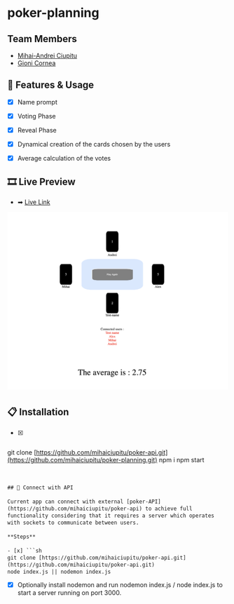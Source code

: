 # poker-planning

## Team Members 

- [Mihai-Andrei Ciupitu](https://github.com/mihaiciupitu)
- [Gioni Cornea](https://github.com/gionicornea)




## 💠 Features & Usage

- [x] Name prompt
- [x] Voting Phase
- [x] Reveal Phase
- [x] Dynamical creation of the cards chosen by the users
- [x] Average calculation of the votes


## 🎞 Live Preview

- ➡ [Live Link](https://mihaiciupitu.github.io/poker-planning/)

![Preview](/images/preview.png)

## 📋 Installation 
- [x]  ```sh
git clone [https://github.com/mihaiciupitu/poker-api.git](https://github.com/mihaiciupitu/poker-planning.git)
npm i 
npm start
```


## 🧩 Connect with API

Current app can connect with external [poker-API](https://github.com/mihaiciupitu/poker-api) to achieve full functionality considering that it requires a server which operates with sockets to communicate between users. 

**Steps**

- [x] ```sh
git clone [https://github.com/mihaiciupitu/poker-api.git](https://github.com/mihaiciupitu/poker-api.git)
node index.js || nodemon index.js
```

- [x] Optionally install nodemon and run nodemon index.js / node index.js to start a server running on port 3000.  
